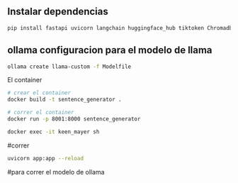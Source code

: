 ## Instalar dependencias

```bash
pip install fastapi uvicorn langchain huggingface_hub tiktoken Chromadb pypdf sentence-transformers torch accelerate docx2txt llama-cpp-python
```
## ollama configuracion para el modelo de llama

```bash
ollama create llama-custom -f Modelfile
```

El container

```bash
# crear el container
docker build -t sentence_generator .

# correr el container
docker run -p 8001:8000 sentence_generator

docker exec -it keen_mayer sh
```


#correr
```bash
uvicorn app:app --reload
```

#para correr el modelo de ollama
